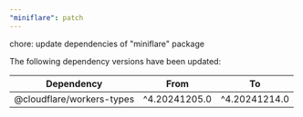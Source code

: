 ```yaml
---
"miniflare": patch
---
```


chore: update dependencies of "miniflare" package

The following dependency versions have been updated:

| Dependency                | From          | To            |
| ------------------------- | ------------- | ------------- |
| @cloudflare/workers-types | ^4.20241205.0 | ^4.20241214.0 |
